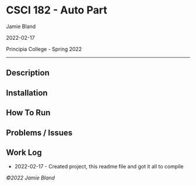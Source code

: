 # CSCI 182 - Auto Part
Jamie Bland

2022-02-17

Principia College - Spring 2022
___
## Description

## Installation

## How To Run

## Problems / Issues

## Work Log

- 2022-02-17 - Created project, this readme file and got it all to compile


*©2022 Jamie Bland*
